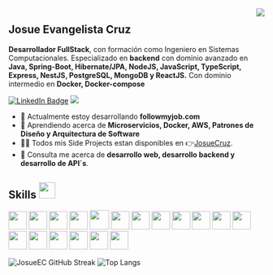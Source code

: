 <img align="right" src="https://media.licdn.com/dms/image/D4E16AQHk3H1qYwsqzA/profile-displaybackgroundimage-shrink_350_1400/0/1698964937532?e=1704326400&v=beta&t=HE_C9uB3TPi2hUj2gDXFTC6V0QqbINtPbbRLoSnsMjk" />

<h2><strong>Josue Evangelista Cruz</strong></h2>
<p><strong>Desarrollador FullStack</strong>, con formación como Ingeniero en Sistemas Computacionales. Especializado en <strong>backend</strong> con dominio avanzado en <strong> Java, Spring-Boot, Hibernate/JPA, NodeJS, JavaScript, TypeScript, Express, NestJS, PostgreSQL, MongoDB y ReactJS.</strong> Con dominio intermedio en <strong>Docker, Docker-compose</strong></p>
<p><a href="https://www.linkedin.com/in/josue-evangelista-cruz-213461264/"><img src="https://img.shields.io/badge/-@JosueEC-0077B5?style=flat-square&amp;labelColor=0077B5&amp;logo=LinkedIn&amp;link=https://www.linkedin.com/in/josue-evangelista-cruz-213461264/" alt="LinkedIn Badge"></a>  <img src="https://img.shields.io/badge/-josueev.cruz@gmail.com-0077B5?style=flat-square&amp;labelColor=0077B5&amp;logo=Gmail&amp; alt="Gmail Badge"></p>
<ul>
<li>🔭 Actualmente estoy desarrollando <strong>followmyjob.com</strong></li>
<li>🧐 Aprendiendo acerca de <strong>Microservicios, Docker, AWS, Patrones de Diseño y Arquitectura de Software</strong></li>
<li>👨‍💻 Todos mis Side Projects estan disponibles en 👉<a href="https://josue-cruz.vercel.app/">JosueCruz</a>.</li>
<li>💬 Consulta me acerca de <strong> desarrollo web, desarrollo backend y desarrollo de API´s</strong>.</li>
</ul>
<h2>Skills <img src = "https://media2.giphy.com/media/QssGEmpkyEOhBCb7e1/giphy.gif?cid=ecf05e47a0n3gi1bfqntqmob8g9aid1oyj2wr3ds3mg700bl&rid=giphy.gif" width = 32px></h2>
<p align="left">
<img width ='36px' src ='https://skills.thijs.gg/icons?i=java'>
<img width ='36px' src ='https://skills.thijs.gg/icons?i=spring'>
<img width ='36px' src ='https://skills.thijs.gg/icons?i=hibernate'>
<img width ='36px' src ='https://skills.thijs.gg/icons?i=nodejs'>
<img width ='38px' src ='https://skills.thijs.gg/icons?i=ts'>
<img width ='36px' src ='https://skills.thijs.gg/icons?i=js'>
<img width ='36px' src ='https://skills.thijs.gg/icons?i=nest'>
<img width ='36px' src ='https://skills.thijs.gg/icons?i=express'>
<img width ='36px' src ='https://skills.thijs.gg/icons?i=postgresql'>
<img width ='36px' src ='https://skills.thijs.gg/icons?i=mongodb'>
<img width ='36px' src ='https://skills.thijs.gg/icons?i=react'>
<img width ='36px' src ='https://skills.thijs.gg/icons?i=redux'>
<img width ='36px' src ='https://skills.thijs.gg/icons?i=tailwind'>
<img width ='36px' src ='https://skills.thijs.gg/icons?i=html'>
<img width ='36px' src ='https://skills.thijs.gg/icons?i=css'>
<img width ='36px' src ='https://skills.thijs.gg/icons?i=docker'>
<img width ='36px' src ='https://skills.thijs.gg/icons?i=postman'>
<img width ='36px' src ='https://skills.thijs.gg/icons?i=git'>

<!-- <img width ='32px' src ='https://raw.githubusercontent.com/rahulbanerjee26/githubAboutMeGenerator/main/icons/mongodb.svg'> -->
</p>


![JosueEC GitHub Streak](https://github-readme-streak-stats.herokuapp.com/?user=josueec&theme=dark&hide_border=true)
 ![Top Langs](https://github-readme-stats.vercel.app/api/top-langs/?username=josueec&theme=dark&show_icons=true&hide_border=true&layout=compact)
